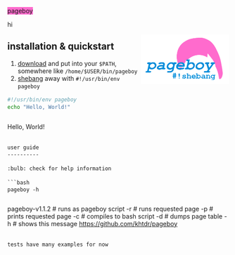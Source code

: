 <span style="background-color:#FF6BCD">pageboy</span>

hi

<img align="right" src="https://raw.githubusercontent.com/khtdr/pageboy/master/logo.png" width="200" />

installation & quickstart
-------------------------

1. [download](/) and put into your `$PATH`, somewhere like `/home/$USER/bin/pageboy`
2. [shebang](https://en.wikipedia.org/wiki/Shebang_(Unix)) away with `#!/usr/bin/env pageboy`

```bash
#!/usr/bin/env pageboy
echo "Hello, World!"
```
>```
Hello, World!
```

user guide
----------

:bulb: check for help information

```bash
pageboy -h
```
>```
pageboy-v1.1.2
                # runs as pageboy script
     -r <page>  # runs requested page
     -p <page>  # prints requested page
     -c         # compiles to bash script
     -d         # dumps page table
     -h         # shows this message
https://github.com/khtdr/pageboy
```

tests have many examples for now
